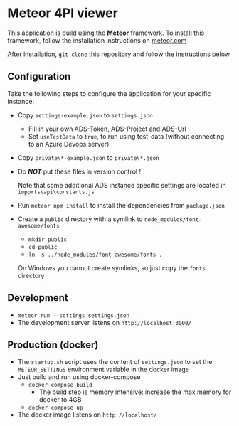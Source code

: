 # Meteor 4PI viewer

This application is build using the **Meteor** framework. To install this framework, follow the installation instructions on [meteor.com](https://www.meteor.com/developers/install)

After installation, `git clone` this repository and follow the instructions below

## Configuration

Take the following steps to configure the application for your specific instance:

- Copy `settings-example.json` to `settings.json`
  - Fill in your own ADS-Token, ADS-Project and ADS-Url
  - Set `useTestData` to `true`, to run using test-data (without connecting to an Azure Devops server)
- Copy `private\*-example.json` to `private\*.json`

- Do ***NOT*** put these files in version control !

  Note that some additional ADS instance specific settings are located in `imports\api\constants.js`

- Run `meteor npm install` to install the dependencies from `package.json`
- Create a `public` directory with a symlink to `node_modules/font-awesome/fonts`
  - `mkdir public`
  - `cd public`
  - `ln -s ../node_modules/font-awesome/fonts .`

  On Windows you cannot create symlinks, so just copy the `fonts` directory

## Development

- `meteor run --settings settings.json`
- The development server listens on `http://localhost:3000/`

## Production (docker)

- The `startup.sh` script uses the content of `settings.json` to set the `METEOR_SETTINGS` environment variable in the docker image
- Just build and run using docker-compose
  - `docker-compose build`
    - The build step is memory intensive: increase the max memory for docker to 4GB
  - `docker-compose up`
- The docker image listens on `http://localhost/`
